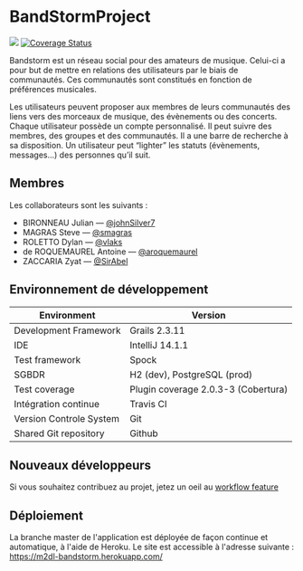 # BandStormProject
[![](https://travis-ci.org/BandStormTeam/BandStormProject.svg?branch=V1.0)](https://travis-ci.org/BandStormTeam/BandStormProject) [![Coverage Status](https://coveralls.io/repos/BandStormTeam/BandStormProject/badge.svg?branch=V0.2&service=github)](https://coveralls.io/github/BandStormTeam/BandStormProject?branch=V1.0)

Bandstorm est un réseau social pour des amateurs de musique. Celui-ci a pour but de mettre en relations des utilisateurs par le biais de communautés. Ces communautés sont constitués en fonction de préférences musicales. 

Les utilisateurs peuvent proposer aux membres de leurs communautés des liens vers des  morceaux de musique, des évènements ou des concerts.
Chaque utilisateur possède un compte personnalisé. Il peut suivre des membres, des groupes et des communautés. Il a une barre de recherche à sa disposition.
Un utilisateur peut “lighter” les statuts (évènements, messages...)  des personnes qu’il suit.

## Membres
Les collaborateurs sont les suivants : 
- BIRONNEAU Julian — [@johnSilver7](https://github.com/johnSilver7)
- MAGRAS Steve — [@smagras](https://github.com/smagras)
- ROLETTO Dylan — [@vlaks](https://github.com/vlaks)
- de ROQUEMAUREL Antoine — [@aroquemaurel](https://github.com/aroquemaurel/)
- ZACCARIA Zyat — [@SirAbel](https://github.com/SirAbel)



## Environnement de développement
|           Environment           |                Version                |
|              ---                |                  ---                  |
| Development Framework           | Grails 2.3.11                         |
| IDE                             | IntelliJ 14.1.1                       |
| Test framework                  | Spock                                 |
| SGBDR                           | H2 (dev), PostgreSQL (prod)           |
| Test coverage                   | Plugin coverage 2.0.3-3 (Cobertura)   |
| Intégration continue            | Travis CI                             |
| Version Controle System         | Git                                   |
| Shared Git repository           | Github                                |


## Nouveaux développeurs
Si vous souhaitez contribuez au projet, jetez un oeil au [workflow feature](workflow-feature.md)

## Déploiement
La branche master de l'application est déployée de façon continue et automatique, à l'aide de Heroku.
Le site est accessible à l'adresse suivante : https://m2dl-bandstorm.herokuapp.com/
